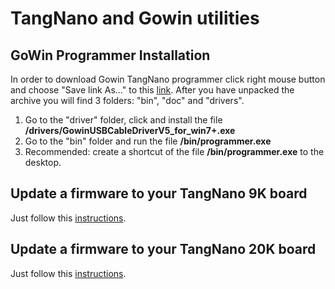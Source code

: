 # TangNano and Gowin utilities

GoWin Programmer Installation
-------------
In order to download Gowin TangNano programmer click right mouse button and choose "Save link As..." to this [link](https://github.com/siriokds/tangnano/blob/main/programmer.zip).
After you have unpacked the archive you will find 3 folders: "bin", "doc" and "drivers".

1. Go to the "driver" folder, click and install the file **/drivers/GowinUSBCableDriverV5_for_win7+.exe**
2. Go to the "bin" folder and run the file **/bin/programmer.exe**
3. Recommended: create a shortcut of the file **/bin/programmer.exe** to the desktop.


Update a firmware to your TangNano 9K board
-------------
Just follow this [instructions](ProgrammerInstructions_TangNano9K.md).

Update a firmware to your TangNano 20K board
-------------
Just follow this [instructions](ProgrammerInstructions_TangNano20K.md).

